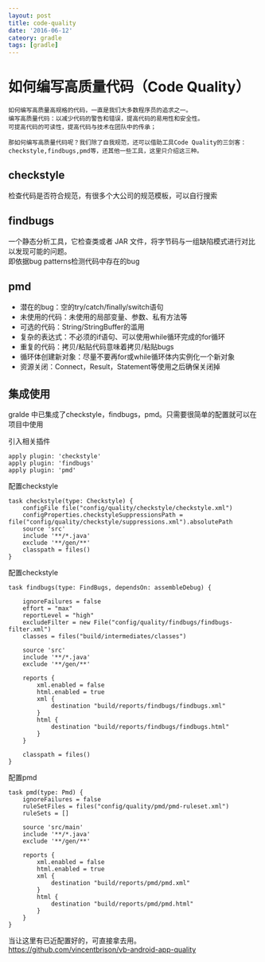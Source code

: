 ```yaml
---
layout: post
title: code-quality
date: '2016-06-12'
cateory: gradle
tags: [gradle]
---
```


# 如何编写高质量代码（Code Quality） 

	如何编写高质量高规格的代码，一直是我们大多数程序员的追求之一。   
	编写高质量代码：以减少代码的警告和错误，提高代码的易用性和安全性。
	可提高代码的可读性，提高代码与技术在团队中的传承；
	
	那如何编写高质量代码呢？我们除了自我规范，还可以借助工具Code Quality的三剑客：    
	checkstyle,findbugs,pmd等，还其他一些工具，这里只介绍这三种。
	
## checkstyle
检查代码是否符合规范，有很多个大公司的规范模板，可以自行搜索

## findbugs
一个静态分析工具，它检查类或者 JAR 文件，将字节码与一组缺陷模式进行对比以发现可能的问题。     
即依据bug patterns检测代码中存在的bug

## pmd
* 潜在的bug：空的try/catch/finally/switch语句
* 未使用的代码：未使用的局部变量、参数、私有方法等
* 可选的代码：String/StringBuffer的滥用
* 复杂的表达式：不必须的if语句、可以使用while循环完成的for循环
* 重复的代码：拷贝/粘贴代码意味着拷贝/粘贴bugs
* 循环体创建新对象：尽量不要再for或while循环体内实例化一个新对象
* 资源关闭：Connect，Result，Statement等使用之后确保关闭掉

## 集成使用
gralde 中已集成了checkstyle，findbugs，pmd。只需要很简单的配置就可以在项目中使用

引入相关插件

	apply plugin: 'checkstyle'
	apply plugin: 'findbugs'
	apply plugin: 'pmd'
	
配置checkstyle

	task checkstyle(type: Checkstyle) {
	    configFile file("config/quality/checkstyle/checkstyle.xml")
	    configProperties.checkstyleSuppressionsPath = file("config/quality/checkstyle/suppressions.xml").absolutePath
	    source 'src'
	    include '**/*.java'
	    exclude '**/gen/**'
	    classpath = files()
	}
配置checkstyle
	
	task findbugs(type: FindBugs, dependsOn: assembleDebug) {
	
	    ignoreFailures = false
	    effort = "max"
	    reportLevel = "high"
	    excludeFilter = new File("config/quality/findbugs/findbugs-filter.xml")
	    classes = files("build/intermediates/classes")
	
	    source 'src'
	    include '**/*.java'
	    exclude '**/gen/**'
	
	    reports {
	        xml.enabled = false
	        html.enabled = true
	        xml {
	            destination "build/reports/findbugs/findbugs.xml"
	        }
	        html {
	            destination "build/reports/findbugs/findbugs.html"
	        }
	    }
	
	    classpath = files()
	}

配置pmd

	task pmd(type: Pmd) {
	    ignoreFailures = false
	    ruleSetFiles = files("config/quality/pmd/pmd-ruleset.xml")
	    ruleSets = []
	
	    source 'src/main'
	    include '**/*.java'
	    exclude '**/gen/**'
	
	    reports {
	        xml.enabled = false
	        html.enabled = true
	        xml {
	            destination "build/reports/pmd/pmd.xml"
	        }
	        html {
	            destination "build/reports/pmd/pmd.html"
	        }
	    }
	}

当让这里有已近配置好的，可直接拿去用。   
https://github.com/vincentbrison/vb-android-app-quality
